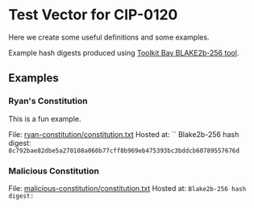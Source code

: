 # Test Vector for CIP-0120

Here we create some useful definitions and some examples.

Example hash digests produced using 
[Toolkit Bay BLAKE2b-256 tool](https://toolkitbay.com/tkb/tool/BLAKE2b_256).

## Examples

### Ryan's Constitution

This is a fun example.

File: [ryan-constitution/constitution.txt](./examples/ryan-constitution/constitution.txt)
Hosted at: ``
Blake2b-256 hash digest: `8c792bae82dbe5a270108a060b77cff8b969eb475393bc3bddcb60789557676d`

### Malicious Constitution


File: [malicious-constitution/constitution.txt](./examples/malicious-constitution/constitution.txt)
Hosted at: ``
Blake2b-256 hash digest: ``